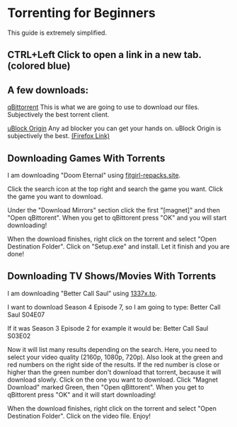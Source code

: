 # Torrenting for Beginners
This guide is extremely simplified.

## CTRL+Left Click to open a link in a new tab. (colored blue)

## A few downloads: 
[qBittorrent](https://www.qbittorrent.org/download.php) This is what we are going to use to download our files. Subjectively the best torrent client.

[uBlock Origin](https://chrome.google.com/webstore/detail/ublock-origin/cjpalhdlnbpafiamejdnhcphjbkeiagm?hl=en) Any ad blocker you can get your hands on. uBlock Origin is subjectively the best. [(Firefox Link)](https://addons.mozilla.org/en-US/firefox/addon/ublock-origin/)

## Downloading Games With Torrents
I am downloading "Doom Eternal" using [fitgirl-repacks.site](https://fitgirl-repacks.site/). 

Click the search icon at the top right and search the game you want. Click the game you want to download. 

Under the "Download Mirrors" section click the first "[magnet]" and then "Open qBittorent". When you get to qBittorent press "OK" and you will start downloading!

When the download finishes, right click on the torrent and select "Open Destination Folder". Click on "Setup.exe" and install. Let it finish and you are done!

## Downloading TV Shows/Movies With Torrents
I am downloading "Better Call Saul" using [1337x.to](https://1337x.to). 

I want to download Season 4 Episode 7, so I am going to type: Better Call Saul S04E07

If it was Season 3 Episode 2 for example it would be: Better Call Saul S03E02

Now it will list many results depending on the search. Here, you need to select your video quality (2160p, 1080p, 720p). Also look at the green and red numbers on the right side of the results. If the red number is close or higher than the green number don't download that torrent, because it will download slowly. Click on the one you want to download. Click "Magnet Download" marked Green, then "Open qBittorent". When you get to qBittorent press "OK" and it will start downloading!

When the download finishes, right click on the torrent and select "Open Destination Folder". Click on the video file. Enjoy!
